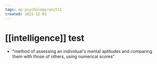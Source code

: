 ```yaml
---
tags: ap-psychology/unit11 
created: 2021-12-03
---
```


# [[intelligence]] test

- "method of assessing an individual's mental aptitudes and comparing them with those of others, using numerical scores"

<!---->